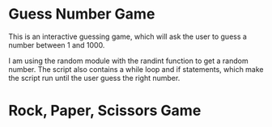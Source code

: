 # Guess Number Game

This is an interactive guessing game, which will ask the user to guess a number between 1 and 1000.

I am using the random module with the randint function to get a random number. The script also contains a while loop and if statements, which make the script run until the user guess the right number.

# Rock, Paper, Scissors Game
